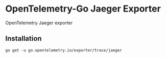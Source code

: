 # OpenTelemetry-Go Jaeger Exporter

OpenTelemetry Jaeger exporter 

## Installation
```
go get -u go.opentelemetry.io/exporter/trace/jaeger
```